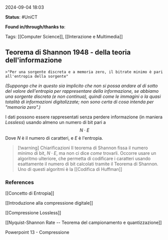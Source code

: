 2024-09-04 18:03

<b>Status</b>: #UniCT

<b>Found in/through/thanks to</b>: 

Tags: [[Computer Science]], [[Interazione e Multimedia]]

## Teorema di Shannon 1948 - della teoria dell'informazione

	>"Per una sorgente discreta e a memoria zero, il bitrate minimo è pari all'entropia della sorgente"

*(Suppongo che in questo sia implicito che non si possa andare al di sotto del valore dell'entropia per rappresentare della informazione, se abbiamo una sorgente discreta (e non continua), quindi come le immagini o la quasi totalità di informazioni digitalizzate; non sono certa di cosa intenda per "memoria zero".)*


I dati possono essere rappresentati senza perdere informazione (in maniera *Lossless*) usando almeno un numero di bit pari a 
$$N \cdot E$$
Dove $N$ è il numero di caratteri, e $E$ è l'entropia. 

>[!warning] Chiarificazioni
> Il teorema di Shannon fissa il numero minimo di bit, $N \cdot E$, ma non ci dice *come* trovarli.
> Occorre usare un algoritmo ulteriore, che permetta di codificare i caratteri usando esattamente il numero di bit calcolati tramite il Teorema di Shannon. 
> Uno di questi algoritmi è la [[Codifica di Huffman]]

### References

[[Concetto di Entropia]]

[[Introduzione alla compressione digitale]]

[[Compressione Lossless]]


[[Nyquist-Shannon Rate -- Teorema del campionamento e quantizzazione]]

Powerpoint 13 - Compressione